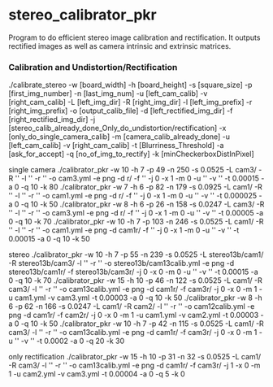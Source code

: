 # stereo_calibrator_pkr

Program to do efficient stereo image calibration and rectification. It outputs rectified images as well as camera intrinsic and extrinsic matrices.

### Calibration and Undistortion/Rectification

./calibrate_stereo -w [board_width] -h [board_height] -s [square_size] -p [first_img_number] -n [last_img_num] -u [left_cam_calib] -v [right_cam_calib] -L [left_img_dir] -R [right_img_dir] -l [left_img_prefix] -r [right_img_prefix] -o [output_calib_file] -d [left_rectified_img_dir] -f [right_rectified_img_dir] -j [stereo_calib_already_done_Only_do_undistortion/rectification] -x [only_do_single_camera_calib] -m [camera_calib_already_done] -u [left_cam_calib] -v [right_cam_calib] -t [Blurriness_Threshold] -a [ask_for_accept] -q [no_of_img_to_rectify] -k [minCheckerboxDistInPixel]


single camera
./calibrator_pkr -w 10 -h 7 -p 49 -n 250 -s 0.0525 -L cam3/ -R '' -l '' -r '' -o cam3.yml -e png -d r/ -f '' -j 0 -x 1 -m 0 -u '' -v '' -t 0.00015 -a 0 -q 10 -k 80
./calibrator_pkr -w 7 -h 6 -p 82 -n 179 -s 0.0925 -L cam1/ -R '' -l '' -r '' -o cam1.yml -e png -d r/ -f '' -j 0 -x 1 -m 0 -u '' -v '' -t 0.000025 -a 0 -q 10 -k 50
./calibrator_pkr -w 8 -h 6 -p 26 -n 158 -s 0.0247 -L cam3/ -R '' -l '' -r '' -o cam3.yml -e png -d r/ -f '' -j 0 -x 1 -m 0 -u '' -v '' -t 0.00005 -a 0 -q 10 -k 70
./calibrator_pkr -w 10 -h 7 -p 103 -n 246 -s 0.0525 -L cam1/ -R '' -l '' -r '' -o cam1.yml -e png -d cam1r/ -f '' -j 0 -x 1 -m 0 -u '' -v '' -t 0.00015 -a 0 -q 10 -k 50

stereo
./calibrator_pkr -w 10 -h 7 -p 55 -n 239 -s 0.0525 -L stereo13b/cam1/ -R stereo13b/cam3/ -l '' -r '' -o stereo13b/cam13calib.yml -e png -d stereo13b/cam1r/ -f stereo13b/cam3r/ -j 0 -x 0 -m 0 -u '' -v '' -t 0.00015 -a 0 -q 10 -k 70
./calibrator_pkr -w 15 -h 10 -p 46 -n 122 -s 0.0525 -L cam1/ -R cam3/ -l '' -r '' -o cam13calib.yml -e png -d cam1r/ -f cam3r/ -j 0 -x 0 -m 1 -u cam1.yml -v cam3.yml -t 0.00003 -a 0 -q 10 -k 50
./calibrator_pkr -w 8 -h 6 -p 62 -n 166 -s 0.0247 -L cam1/ -R cam2/ -l '' -r '' -o cam12calib.yml -e png -d cam1r/ -f cam2r/ -j 0 -x 0 -m 1 -u cam1.yml -v cam2.yml -t 0.00003 -a 0 -q 10 -k 50
./calibrator_pkr -w 10 -h 7 -p 42 -n 115 -s 0.0525 -L cam1/ -R cam3/ -l '' -r '' -o cam13calib.yml -e png -d cam1r/ -f cam3r/ -j 0 -x 0 -m 1 -u '' -v '' -t 0.0002 -a 0 -q 20 -k 30

only rectification
./calibrator_pkr -w 15 -h 10 -p 31 -n 32 -s 0.0525 -L cam1/ -R cam3/ -l '' -r '' -o cam13calib.yml -e png -d cam1r/ -f cam3r/ -j 1 -x 0 -m 1 -u cam2.yml -v cam3.yml -t 0.00004 -a 0 -q 5 -k 0





